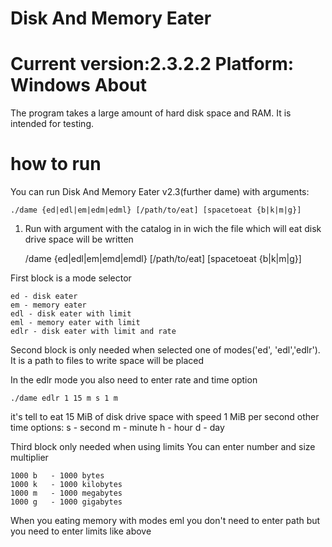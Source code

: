 Disk And Memory Eater
==
Current version:2.3.2.2 
Platform: Windows
 About
=
The program takes a large amount of hard disk space and RAM. It is intended for testing.

 how to run
=

You can run Disk And Memory Eater v2.3(further dame) with arguments:

    ./dame {ed|edl|em|edm|edml} [/path/to/eat] [spacetoeat {b|k|m|g}] 

1) Run with argument with the catalog in in wich the file which will eat disk drive space will be written

      /dame {ed|edl|em|emd|emdl} [/path/to/eat] [spacetoeat {b|k|m|g}] 

First block is a mode selector

    ed - disk eater
    em - memory eater
    edl - disk eater with limit
    eml - memory eater with limit
    edlr - disk eater with limit and rate


Second block is only needed when selected one of modes('ed', 'edl','edlr'). 
It is a path to files to write space will be placed

In the edlr mode you also need to enter rate and time option

    ./dame edlr 1 15 m s 1 m
it's tell to eat 15 MiB of disk drive space with speed 1 MiB per second
other time options:
    s - second
    m - minute
    h - hour
    d - day

Third block only needed when using limits
You can enter number and size multiplier

    1000 b   - 1000 bytes
    1000 k   - 1000 kilobytes
    1000 m   - 1000 megabytes
    1000 g   - 1000 gigabytes

When you eating memory with modes eml you don't need to enter path but you need to enter limits like above

